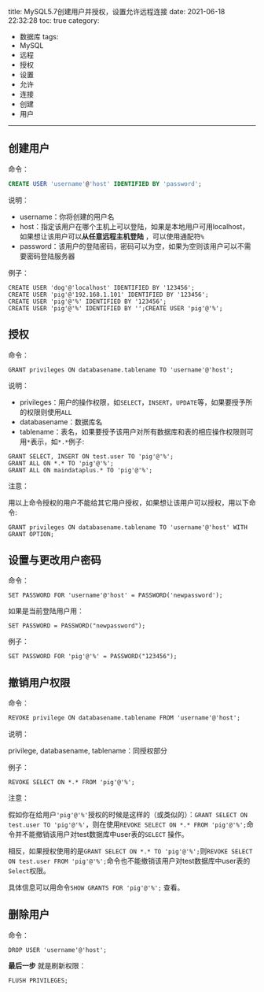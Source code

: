 title: MySQL5.7创建用户并授权，设置允许远程连接
date: 2021-06-18 22:32:28
toc: true
category: 
 - 数据库
tags: 
 - MySQL
 - 远程
 - 授权
 - 设置
 - 允许
 - 连接
 - 创建
 - 用户
---
## 创建用户

命令：

```sql
CREATE USER 'username'@'host' IDENTIFIED BY 'password';
```

说明：

- username：你将创建的用户名
- host：指定该用户在哪个主机上可以登陆，如果是本地用户可用localhost，如果想让该用户可以**从任意远程主机登陆** ，可以使用通配符`%`
- password：该用户的登陆密码，密码可以为空，如果为空则该用户可以不需要密码登陆服务器
  
例子：

```mysql
CREATE USER 'dog'@'localhost' IDENTIFIED BY '123456';
CREATE USER 'pig'@'192.168.1.101' IDENTIFIED BY '123456';
CREATE USER 'pig'@'%' IDENTIFIED BY '123456';
CREATE USER 'pig'@'%' IDENTIFIED BY '';CREATE USER 'pig'@'%';
```

## 授权

命令：

```mysql
GRANT privileges ON databasename.tablename TO 'username'@'host';
```

说明：

- privileges：用户的操作权限，如`SELECT`，`INSERT`，`UPDATE`等，如果要授予所的权限则使用`ALL`
- databasename：数据库名
- tablename：表名，如果要授予该用户对所有数据库和表的相应操作权限则可用`*`表示，如`*.*`例子:

```mysql
GRANT SELECT, INSERT ON test.user TO 'pig'@'%';
GRANT ALL ON *.* TO 'pig'@'%';
GRANT ALL ON maindataplus.* TO 'pig'@'%';
```

注意：

用以上命令授权的用户不能给其它用户授权，如果想让该用户可以授权，用以下命令:

```mysql
GRANT privileges ON databasename.tablename TO 'username'@'host' WITH GRANT OPTION;
```

## 设置与更改用户密码

命令：

```mysql
SET PASSWORD FOR 'username'@'host' = PASSWORD('newpassword');
```

如果是当前登陆用户用：

```mysql
SET PASSWORD = PASSWORD("newpassword");
```

例子：

```mysql
SET PASSWORD FOR 'pig'@'%' = PASSWORD("123456");
```

## 撤销用户权限

命令：

```html hljs xml
REVOKE privilege ON databasename.tablename FROM 'username'@'host';
```

说明：

privilege, databasename, tablename：同授权部分

例子：

```mysql
REVOKE SELECT ON *.* FROM 'pig'@'%';
```

注意：

假如你在给用户`'pig'@'%'`授权的时候是这样的（或类似的）：`GRANT SELECT ON test.user TO 'pig'@'%'`，则在使用`REVOKE SELECT ON *.* FROM 'pig'@'%';`命令并不能撤销该用户对test数据库中user表的`SELECT` 操作。

相反，如果授权使用的是`GRANT SELECT ON *.* TO 'pig'@'%';`则`REVOKE SELECT ON test.user FROM 'pig'@'%';`命令也不能撤销该用户对test数据库中user表的`Select`权限。

具体信息可以用命令`SHOW GRANTS FOR 'pig'@'%';` 查看。

## 删除用户

命令：

```mysql
DROP USER 'username'@'host';
```

**最后一步** 就是刷新权限：

```mysql
FLUSH PRIVILEGES;
```
